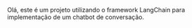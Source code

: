 Olá, este é um projeto utilizando o framework LangChain para implementação de um chatbot de conversação.